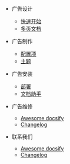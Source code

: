 * 广告设计

  * [快速开始](zh-cn/quickstart.md)
  * [多页文档](zh-cn/more-pages.md)

* 广告制作

  * [配置项](zh-cn/configuration.md)
  * [主题](zh-cn/themes.md)


* 广告安装

  * [部署](zh-cn/deploy.md)
  * [文档助手](zh-cn/helpers.md)

* 广告维修

  * [Awesome docsify](zh-cn/awesome.md)
  * [Changelog](zh-cn/changelog.md)
 
* 联系我们

  * [Awesome docsify](zh-cn/awesome.md)
  * [Changelog](zh-cn/changelog.md)